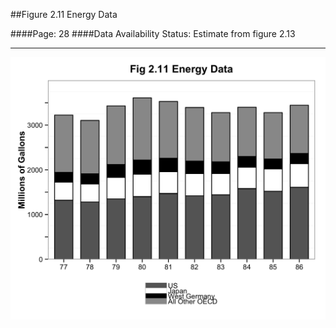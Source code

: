 ##Figure 2.11 Energy Data

####Page: 28
####Data Availability Status: Estimate from figure 2.13
***
![`Energy Data`](fig02-11_energy-data.png)



